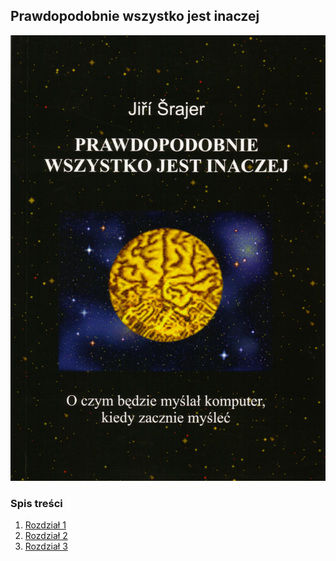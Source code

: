 ## Prawdopodobnie wszystko jest inaczej

![Okładka Prawdopodobnie wszystko jest inaczej](assets/img/prawdopodobnie.jpg)

### Spis treści

1. [Rozdział 1](rozdzial1)
1. [Rozdział 2](rozdzial2)
1. [Rozdział 3](rozdzial3)
